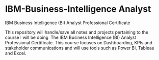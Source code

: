 # IBM-Business-Intelligence Analyst
IBM Business Intelligence (BI) Analyst Professional Certificate

This repository will handle/save all notes and projects pertaining to the course I will be doing. The IBM Business Intelligence (BI) Analyst Professional Certificate.
This course focuses on Dashboarding, KPIs and stakeholder communications and will use tools such as Power BI, Tableau and Excel.
